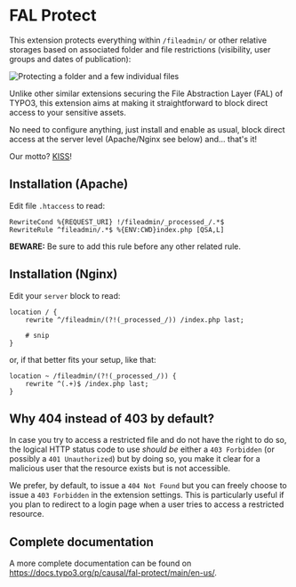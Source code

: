 # FAL Protect

This extension protects everything within `/fileadmin/` or other relative storages based on associated folder and file
restrictions (visibility,  user groups and dates of publication):

![Protecting a folder and a few individual files][overview]

[overview]: https://raw.githubusercontent.com/xperseguers/t3ext-fal-protect/main/Documentation/Images/overview.png "Protecting a folder and a few individual files"

Unlike other similar extensions securing the File Abstraction Layer (FAL) of TYPO3, this extension aims at making it
straightforward to block direct access to your sensitive assets.

No need to configure anything, just install and enable as usual, block direct access at the server level (Apache/Nginx
see below) and... that's it!

Our motto? [KISS](https://en.wikipedia.org/wiki/KISS_principle)!

## Installation (Apache)

Edit file `.htaccess` to read:

```
RewriteCond %{REQUEST_URI} !/fileadmin/_processed_/.*$
RewriteRule ^fileadmin/.*$ %{ENV:CWD}index.php [QSA,L]
```

**BEWARE:** Be sure to add this rule before any other related rule.

## Installation (Nginx)

Edit your `server` block to read:

```
location / {
    rewrite ^/fileadmin/(?!(_processed_/)) /index.php last;

    # snip
}
```

or, if that better fits your setup, like that:

```
location ~ /fileadmin/(?!(_processed_/)) {
    rewrite ^(.+)$ /index.php last;
}
```

## Why 404 instead of 403 by default?

In case you try to access a restricted file and do not have the right to do so, the logical HTTP status code to use
_should be_ either a `403 Forbidden` (or possibly a `401 Unauthorized`) but by doing so, you make it clear for a
malicious user that the resource exists but is not accessible.

We prefer, by default, to issue a `404 Not Found` but you can freely choose to issue a `403 Forbidden` in the extension
settings. This is particularly useful if you plan to redirect to a login page when a user tries to access a restricted
resource.

## Complete documentation

A more complete documentation can be found on https://docs.typo3.org/p/causal/fal-protect/main/en-us/.

